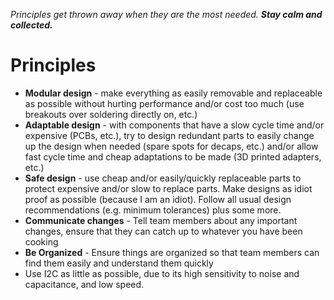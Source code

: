 _Principles get thrown away when they are the most needed. **Stay calm and collected.**_

# Principles
- **Modular design** - make everything as easily removable and replaceable as possible without hurting performance and/or cost too much (use breakouts over soldering directly on, etc.)
- **Adaptable design** - with components that have a slow cycle time and/or expensive (PCBs, etc.), try to design redundant parts to easily change up the design when needed (spare spots for decaps, etc.) and/or allow fast cycle time and cheap adaptations to be made (3D printed adapters, etc.)
- **Safe design** - use cheap and/or easily/quickly replaceable parts to protect expensive and/or slow to replace parts. Make designs as idiot proof as possible (because I am an idiot). Follow all usual design recommendations (e.g. minimum tolerances) plus some more.
- **Communicate changes** - Tell team members about any important changes, ensure that they can catch up to whatever you have been cooking
- **Be Organized** - Ensure things are organized so that team members can find them easily and understand them quickly
- Use I2C as little as possible, due to its high sensitivity to noise and capacitance, and low speed.